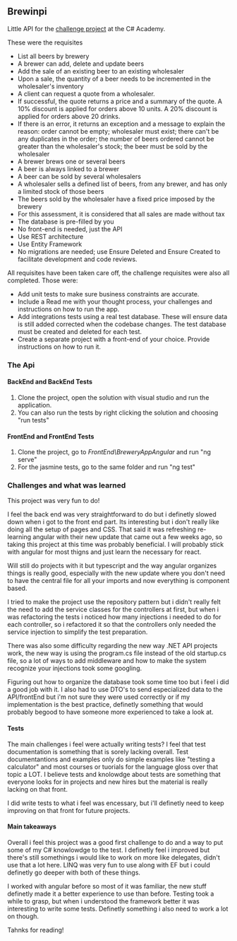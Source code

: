 ## Brewinpi

Little API for the [challenge project](https://www.thecsharpacademy.com/project/64) at the C# Academy.

These were the requisites

- List all beers by brewery
- A brewer can add, delete and update beers
- Add the sale of an existing beer to an existing wholesaler
- Upon a sale, the quantity of a beer needs to be incremented in the wholesaler's inventory
- A client can request a quote from a wholesaler.
- If successful, the quote returns a price and a summary of the quote. A 10% discount is applied for orders above 10 units. A 20% discount is applied for orders above 20 drinks.
- If there is an error, it returns an exception and a message to explain the reason: order cannot be empty; wholesaler must exist; there can't be any duplicates in the order; the number of beers ordered cannot be greater than the wholesaler's stock; the beer must be sold by the wholesaler
- A brewer brews one or several beers
- A beer is always linked to a brewer
- A beer can be sold by several wholesalers
- A wholesaler sells a defined list of beers, from any brewer, and has only a limited stock of those beers
- The beers sold by the wholesaler have a fixed price imposed by the brewery
- For this assessment, it is considered that all sales are made without tax
- The database is pre-filled by you
- No front-end is needed, just the API
- Use REST architecture
- Use Entity Framework
- No migrations are needed; use Ensure Deleted and Ensure Created to facilitate development and code reviews.

All requisites have been taken care off, the challenge requisites were also all completed. Those were:

- Add unit tests to make sure business constraints are accurate.
- Include a Read me with your thought process, your challenges and instructions on how to run the app.
- Add integrations tests using a real test database. These will ensure data is still added corrected when the codebase changes. The test database must be created and deleted for each test.
- Create a separate project with a front-end of your choice. Provide instructions on how to run it.

### The Api

#### BackEnd and BackEnd Tests

1. Clone the project, open the solution with visual studio and run the application.
2. You can also run the tests by right clicking the solution and choosing "run tests"

#### FrontEnd and FrontEnd Tests

1. Clone the project, go to *FrontEnd\BreweryAppAngular* and run "ng serve"
2. For the jasmine tests, go to the same folder and run "ng test" 


### Challenges and what was learned

This project was very fun to do!

I feel the back end was very straightforward to do but i definetly slowed down when i got to the front end part. Its interesting but i don't really like doing all the setup of pages and CSS.
That said it was refreshing re-learning angular with their new update that came out a few weeks ago, so taking this project at this time was probably beneficial. 
I will probably stick with angular for most thigns and just learn the necessary for react. 

Will still do projects with it but typescript and the way angular organizes things is really good, 
especially with the new update where you don't need to have the central file for all your imports and now everything is component based.

I tried to make the project use the repository pattern but i didn't really felt the need to add the service classes for the controllers at first, but when i was refactoring the tests i noticed how many injections i needed to do for each controller, 
so i refactored it so that the controllers only needed the service injection to simplify the test preparation.

There was also some difficulty regarding the new way .NET API projects work, the new way is using the program.cs file instead of the old startup.cs file, so a lot of ways to add middleware and how to make the system recognize your injections took some googling.

Figuring out how to organize the database took some time too but i feel i did a good job with it.
I also had to use DTO's to send especialized data to the API/frontEnd but i'm not sure they were used correctly or if my implementation is the best practice, definetly something that would probably begood to have someone more experienced to take a look at.

#### Tests

The main challenges i feel were actually writing tests? I feel that test documentation is something that is sorely lacking overall. Test documentantions and examples only do simple examples like "testing a calculator" 
and most courses or tuorials for the language gloss over that topic a LOT. I believe tests and knolowdge about tests are something that everyone looks for in projects and new hires but the material is really lacking on that front.

I did write tests to what i feel was encessary, but i'll definetly need to keep improving on that front for future projects.


#### Main takeaways

Overall i feel this project was a good first challenge to do and a way to put some of my C# knowlowdge to the test.
I definetly feel i improved but there's still somethings i would like to work on more like delegates, didn't use that a lot here. 
LINQ was very fun to use along with EF but i could definetly go deeper with both of these things.

I worked with angular before so most of it was familiar, the new stuff definetly made it a better experience to use than before.
Testing took a while to grasp, but when i understood the framework better it was interesting to write some tests. Definetly something i also need to work a lot on though.

Tahnks for reading!